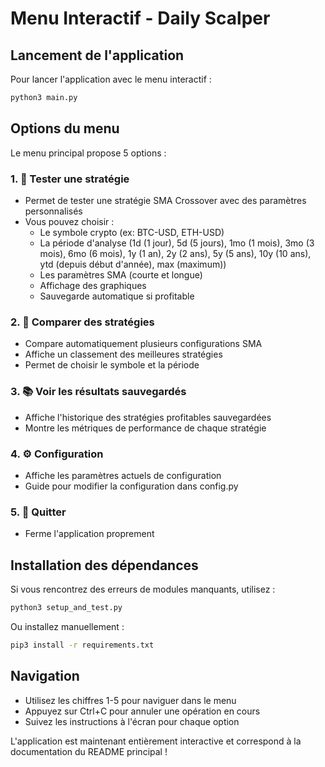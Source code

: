 # Menu Interactif - Daily Scalper

## Lancement de l'application

Pour lancer l'application avec le menu interactif :

```bash
python3 main.py
```

## Options du menu

Le menu principal propose 5 options :

### 1. 🧪 Tester une stratégie
- Permet de tester une stratégie SMA Crossover avec des paramètres personnalisés
- Vous pouvez choisir :
  - Le symbole crypto (ex: BTC-USD, ETH-USD)
  - La période d'analyse (1d (1 jour), 5d (5 jours), 1mo (1 mois), 3mo (3 mois), 6mo (6 mois), 1y (1 an), 2y (2 ans), 5y (5 ans), 10y (10 ans), ytd (depuis début d'année), max (maximum))
  - Les paramètres SMA (courte et longue)
  - Affichage des graphiques
  - Sauvegarde automatique si profitable

### 2. 🔄 Comparer des stratégies
- Compare automatiquement plusieurs configurations SMA
- Affiche un classement des meilleures stratégies
- Permet de choisir le symbole et la période

### 3. 📚 Voir les résultats sauvegardés
- Affiche l'historique des stratégies profitables sauvegardées
- Montre les métriques de performance de chaque stratégie

### 4. ⚙️ Configuration
- Affiche les paramètres actuels de configuration
- Guide pour modifier la configuration dans config.py

### 5. 🚪 Quitter
- Ferme l'application proprement

## Installation des dépendances

Si vous rencontrez des erreurs de modules manquants, utilisez :

```bash
python3 setup_and_test.py
```

Ou installez manuellement :

```bash
pip3 install -r requirements.txt
```

## Navigation

- Utilisez les chiffres 1-5 pour naviguer dans le menu
- Appuyez sur Ctrl+C pour annuler une opération en cours
- Suivez les instructions à l'écran pour chaque option

L'application est maintenant entièrement interactive et correspond à la documentation du README principal !